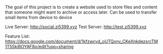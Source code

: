 The goal of this project is to create a website used to store files and content that someone might want to archive or access later.
Can be used to transfer small items from device to device

Live Server: http://social.zi5399.xyz
Test Server: http://test.zi5399.xyz

Feature List: https://docs.google.com/document/d/1kfzwcvd_oUTQxnv_CKeXnkdezsrcTM1T5SkiBOYAF8o/edit?usp=sharing
